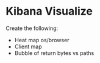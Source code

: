 # Kibana Visualize

Create the following:
* Heat map os/browser
* Client map
* Bubble of return bytes vs paths

